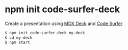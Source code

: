# npm init code-surfer-deck

Create a presentation using [MDX Deck](https://github.com/jxnblk/mdx-deck) and [Code Surfer](https://github.com/pomber/code-surfer)

```bash
$ npm init code-surfer-deck my-deck
$ cd my-deck
$ npm start
```
